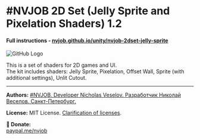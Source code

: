 # #NVJOB 2D Set (Jelly Sprite and Pixelation Shaders) 1.2
#### Full instructions - [nvjob.github.io/unity/nvjob-2dset-jelly-sprite](https://nvjob.github.io/unity/nvjob-2dset-jelly-sprite)

![GitHub Logo](https://nvjob.github.io/repo/unity%20assets/2d-set-jelly-sprite/pic/0.jpg)

This is a set of shaders for 2D games and UI.<br>
The kit includes shaders: Jelly Sprite, Pixelation, Offset Wall, Sprite (with additional settings), Unlit Cutout.

-------------------------------------------------------------------

**Authors:** [#NVJOB. Developer Nicholas Veselov. Разработчик Николай Веселов. Санкт-Петербург.](https://nvjob.github.io)

**License:** MIT License. [Clarification of licenses](https://nvjob.github.io/mit-license).

**🖤 Donate:** <br>
[paypal.me/nvjob](https://paypal.me/nvjob)
